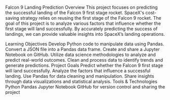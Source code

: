 Falcon 9 Landing Prediction
Overview
This project focuses on predicting the successful landing of the Falcon 9 first stage rocket. SpaceX's cost-saving strategy relies on reusing the first stage of the Falcon 9 rocket. The goal of this project is to analyze various factors that influence whether the first stage will land successfully. By accurately predicting the success of landings, we can provide valuable insights into SpaceX’s landing operations.

Learning Objectives
Develop Python code to manipulate data using Pandas.
Convert a JSON file into a Pandas data frame.
Create and share a Jupyter Notebook on GitHub.
Utilize data science methodologies to analyze and predict real-world outcomes.
Clean and process data to identify trends and generate predictions.
Project Goals
Predict whether the Falcon 9 first stage will land successfully.
Analyze the factors that influence a successful landing.
Use Pandas for data cleaning and manipulation.
Share insights through data visualizations and statistical analysis.
Tools & Technologies
Python
Pandas
Jupyter Notebook
GitHub for version control and sharing the project

